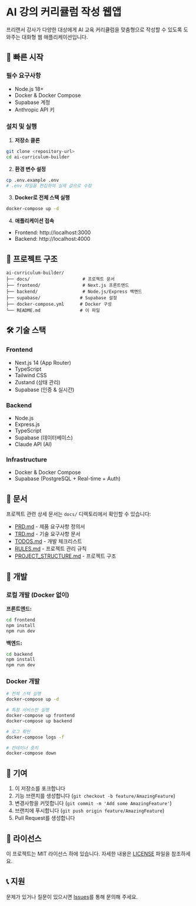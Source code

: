 # AI 강의 커리큘럼 작성 웹앱

프리랜서 강사가 다양한 대상에게 AI 교육 커리큘럼을 맞춤형으로 작성할 수 있도록 도와주는 대화형 웹 애플리케이션입니다.

## 🚀 빠른 시작

### 필수 요구사항
- Node.js 18+
- Docker & Docker Compose
- Supabase 계정
- Anthropic API 키

### 설치 및 실행

1. **저장소 클론**
```bash
git clone <repository-url>
cd ai-curriculum-builder
```

2. **환경 변수 설정**
```bash
cp .env.example .env
# .env 파일을 편집하여 실제 값으로 수정
```

3. **Docker로 전체 스택 실행**
```bash
docker-compose up -d
```

4. **애플리케이션 접속**
- Frontend: http://localhost:3000
- Backend: http://localhost:4000

## 📁 프로젝트 구조

```
ai-curriculum-builder/
├── docs/                    # 프로젝트 문서
├── frontend/                # Next.js 프론트엔드
├── backend/                 # Node.js/Express 백엔드
├── supabase/               # Supabase 설정
├── docker-compose.yml      # Docker 구성
└── README.md               # 이 파일
```

## 🛠️ 기술 스택

### Frontend
- Next.js 14 (App Router)
- TypeScript
- Tailwind CSS
- Zustand (상태 관리)
- Supabase (인증 & 실시간)

### Backend
- Node.js
- Express.js
- TypeScript
- Supabase (데이터베이스)
- Claude API (AI)

### Infrastructure
- Docker & Docker Compose
- Supabase (PostgreSQL + Real-time + Auth)

## 📖 문서

프로젝트 관련 상세 문서는 `docs/` 디렉토리에서 확인할 수 있습니다:

- [PRD.md](./docs/PRD.md) - 제품 요구사항 정의서
- [TRD.md](./docs/TRD.md) - 기술 요구사항 문서
- [TODOS.md](./docs/TODOS.md) - 개발 체크리스트
- [RULES.md](./docs/RULES.md) - 프로젝트 관리 규칙
- [PROJECT_STRUCTURE.md](./docs/PROJECT_STRUCTURE.md) - 프로젝트 구조

## 🔧 개발

### 로컬 개발 (Docker 없이)

**프론트엔드:**
```bash
cd frontend
npm install
npm run dev
```

**백엔드:**
```bash
cd backend
npm install
npm run dev
```

### Docker 개발

```bash
# 전체 스택 실행
docker-compose up -d

# 특정 서비스만 실행
docker-compose up frontend
docker-compose up backend

# 로그 확인
docker-compose logs -f

# 컨테이너 중지
docker-compose down
```

## 🤝 기여

1. 이 저장소를 포크합니다
2. 기능 브랜치를 생성합니다 (`git checkout -b feature/AmazingFeature`)
3. 변경사항을 커밋합니다 (`git commit -m 'Add some AmazingFeature'`)
4. 브랜치에 푸시합니다 (`git push origin feature/AmazingFeature`)
5. Pull Request를 생성합니다

## 📝 라이선스

이 프로젝트는 MIT 라이선스 하에 있습니다. 자세한 내용은 [LICENSE](LICENSE) 파일을 참조하세요.

## 📞 지원

문제가 있거나 질문이 있으시면 [Issues](../../issues)를 통해 문의해 주세요.